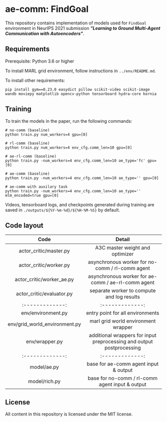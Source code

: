 # ae-comm: FindGoal
This repository contains implementation of models used for `FindGoal` environment
in NeurIPS 2021 submission ***"Learning to Ground Multi-Agent Communication with Autoencoders"***.

## Requirements
Prerequisite: Python 3.6 or higher

To install MARL grid environment, follow instructions in `../env/README.md`.

To install other requirements:
```setup
pip install gym==0.23.0 easydict pillow scikit-video scikit-image wandb moviepy matplotlib opencv-python tensorboard hydra-core kornia
```

## Training
To train the models in the paper, run the following commands:
```train
# no-comm (baseline)
python train.py num_workers=4 gpu=[0]

# rl-comm (baseline)
python train.py num_workers=4 env_cfg.comm_len=10 gpu=[0]

# ae-rl-comm (baseline)
python train.py -num_workers=4 env_cfg.comm_len=10 ae_type='fc' gpu=[0]

# ae-comm (baseline)
python train.py -num_workers=4 env_cfg.comm_len=10 ae_type='' gpu=[0]

# ae-comm with auxilary task
python train.py -num_workers=4 env_cfg.comm_len=10 ae_type='' mlm_encoded=true gpu=[0]
```

Videos, tensorboard logs, and checkpoints generated during training are saved in `./outputs/${%Y-%m-%d}/${%H-%M-%S}` by default.

## Code layout

| Code          | Detail |
| :-------------: |:-------------:|
| actor_critic/master.py | A3C master weight and optimizer |
| actor_critic/worker.py | asynchronous worker for no-comm / rl-comm agent|
| actor_critic/worker_ae.py | asynchronous worker for ae-comm / ae-rl-comm agent|
| actor_critic/evaluator.py | separate worker to compute and log results |
| :-------------: |:-------------:|
| env/environment.py | entry point for all environments | 
| env/grid_world_environment.py | marl grid world environment wrapper |
| env/wrapper.py | additional wrappers for input preprocessing and output postprocessing |
| :-------------: |:-------------:|
| model/ae.py | base for ae-comm agent input & output | 
| model/rich.py | base for no-comm / rl-comm agent input & output | 

## License
All content in this repository is licensed under the MIT license.